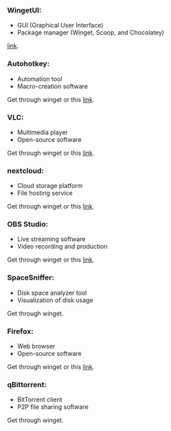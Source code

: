 

### WingetUI: 
- GUI (Graphical User Interface)
- Package manager (Winget, Scoop, and Chocolatey)

[link](https://github.com/marticliment/WingetUI).

### Autohotkey:
- Automation tool
- Macro-creation software

Get through winget or this [link](https://www.autohotkey.com/).

### VLC:
- Multimedia player
- Open-source software

Get through winget or this [link](https://www.videolan.org/vlc/).

### nextcloud:
- Cloud storage platform
- File hosting service

Get through winget or this [link](https://nextcloud.com/).

### OBS Studio:
- Live streaming software
- Video recording and production

Get through winget or this [link](https://obsproject.com/).

### SpaceSniffer:
- Disk space analyzer tool
- Visualization of disk usage

Get through winget.

### Firefox:
- Web browser
- Open-source software

Get through winget or this [link](https://www.mozilla.org/en-US/firefox/new/).

### qBittorrent:
- BitTorrent client
- P2P file sharing software

Get through winget.
